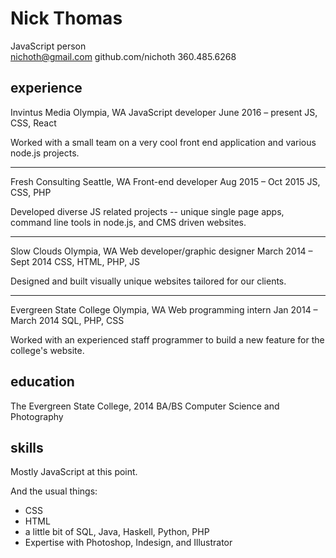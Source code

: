 # Nick Thomas

JavaScript person  
nichoth@gmail.com
github.com/nichoth
360.485.6268


## experience

Invintus Media
Olympia, WA
JavaScript developer
June 2016 &ndash; present
JS, CSS, React

Worked with a small team on a very cool front end application and various node.js projects.

------------

Fresh Consulting
Seattle, WA
Front-end developer
Aug 2015 &ndash; Oct 2015
JS, CSS, PHP

Developed diverse JS related projects -- unique single page apps, command line tools in node.js, and CMS driven websites.  

-------------------

Slow Clouds
Olympia, WA
Web developer/graphic designer
March 2014 &ndash; Sept 2014
CSS, HTML, PHP, JS

Designed and built visually unique websites tailored for our clients.

----------------

Evergreen State College
Olympia, WA
Web programming intern
Jan 2014 &ndash; March 2014
SQL, PHP, CSS

Worked with an experienced staff programmer to build a new feature for the college's website.


## education

The Evergreen State College, 2014
BA/BS Computer Science and Photography


## skills

Mostly JavaScript at this point.

And the usual things:
* CSS
* HTML
* a little bit of SQL, Java, Haskell, Python, PHP
* Expertise with Photoshop, Indesign, and Illustrator


